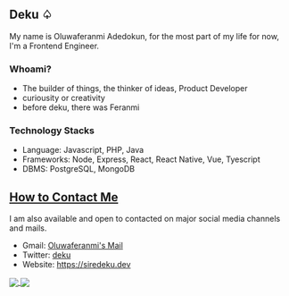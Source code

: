 ## Deku ♤
My name is Oluwaferanmi Adedokun, for the most part of my life for now, I'm a Frontend Engineer.

### Whoami?
- The builder of things, the thinker of ideas, Product Developer
- curiousity or creativity
- before deku, there was Feranmi

### Technology Stacks
- Language: Javascript, PHP, Java
- Frameworks: Node, Express, React, React Native, Vue, Tyescript
- DBMS: PostgreSQL, MongoDB

## <u>How to Contact Me</u>

I am also available and open to contacted on major social media channels and mails.

- Gmail: [Oluwaferanmi's Mail](mailto:adedokunoluwaferanmi@gmail.com)
- Twitter: [deku](https://twitter.com/heisdeku)
- Website: https://siredeku.dev


<a href="https://github.com/hesisdeku">
  <img align="center" src="https://github-readme-stats.vercel.app/api?username=heisdeku&theme=nord&show_icons=true&count_private=true&line_height=40" />
</a>
<a href="https://github.com/heisdeku">
  <img align="center" src="https://github-readme-stats.vercel.app/api/top-langs/?username=heisdeku&theme=nord&langs_count=8" />
</a>
